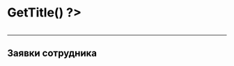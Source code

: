 <?php
// …ваш существующий код profile.php до контента…
?>

<!-- Стили только для этой страницы -->
<style>
  /* Весь текст внутри #profile-page будет чёрным */
  #profile-page {
    color: #000 !important;
  }
  /* Если у вас есть таблицы или другие блоки — они тоже наследуют цвет */
  #profile-page table,
  #profile-page h1,
  #profile-page h2,
  #profile-page p {
    color: #000 !important;
  }
</style>

<!-- Обёртка профиля -->
<div id="profile-page">
  <h1><?= $APPLICATION->GetTitle() ?></h1>

  <table>
    <!-- …ваш контент профиля… -->
  </table>

  <hr>

  <h2>Заявки сотрудника</h2>
  <?php
  // …ваш вывод заявок…
  ?>
</div>

<?php
// …ваш существующий код footer…
?>
